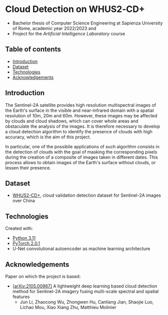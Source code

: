 # Cloud Detection on WHUS2‑CD+ 
- Bachelor thesis of Computer Science Engineering at Sapienza University of Rome, academic year 2022/2023 and 
- Project for the *Artificial Intelligence Laboratory* course

[comment]: <> (TODO: image with main results)

## Table of contents
- [Introduction](#introduction)
- [Dataset](#dataset)
- [Technologies](#technologies)
- [Acknowledgements](#acknowledgements)

## Introduction

The Sentinel-2A satellite provides high resolution multispectral images of the Earth's surface in the visible and near-infrared domain with a spatial resolution of 10m, 20m and 60m. However, these images may be affected by clouds and cloud shadows, which can cover whole areas and obstaculate the analysis of the images. It is therefore necessary to develop a cloud detection algorithm to identify the presence of clouds with high accuracy, which is the aim of this project.

In particular, one of the possibile applications of such algorithm consists in the detection of clouds with the goal of masking the corresponding pixels during the creation of a composite of images taken in different dates. 
This process allows to obtain images of the Earth's surface without clouds, or lessen their presence.

[comment]: <> (collassare Dataset e Technologies in un'unica sezione source?)
## Dataset
- [WHUS2-CD+](https://zenodo.org/record/5511793#.ZGIjmdJBzHW), cloud validation detection dataset for Sentinel-2A images over China

## Technologies
Created with:
- [Python 3.11](https://www.python.org/downloads/release/python-3111/)
- [PyTorch 2.0.1](https://pytorch.org/get-started/pytorch-2.0/)
- U-Net convolutional autoencoder as machine learning architecture 

## Acknowledgements
Paper on which the project is based:
  - [\[arXiv:2105.00967\]](https://arxiv.org/abs/2105.00967v1) A lightweight deep learning based cloud detection method for Sentinel-2A imagery fusing multi-scale spectral and spatial features
    - Jun Li, Zhaocong Wu, Zhongwen Hu, Canliang Jian, Shaojie Luo, Lichao Mou, Xiao Xiang Zhu, Matthieu Molinier

    
